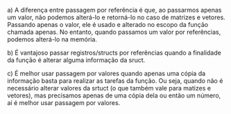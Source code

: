 a) A diferença entre passagem por referência é que, ao passarmos apenas um valor, não podemos alterá-lo e retorná-lo no caso de matrizes e vetores. Passando apenas o valor, ele é usado e alterado no escopo da função chamada apenas. No entanto, quando passamos um valor por referências, podemos alterá-lo na memória. 

b) É vantajoso passar registros/structs por referências quando a finalidade da função é alterar alguma informação da sruct. 

c) É melhor usar passagem por valores quando apenas uma cópia da informação basta para realizar as tarefas da função. Ou seja, quando não é necessário alterar valores da srtuct (o que também vale para matizes e vetores), mas precisamos apenas de uma cópia dela ou então um número, aí é melhor usar passagem por valores. 